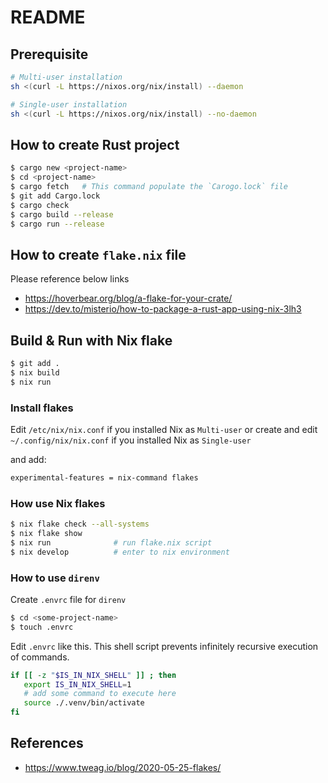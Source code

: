 # README

## Prerequisite

```bash
# Multi-user installation
sh <(curl -L https://nixos.org/nix/install) --daemon

# Single-user installation
sh <(curl -L https://nixos.org/nix/install) --no-daemon
```

## How to create Rust project


```bash
$ cargo new <project-name>
$ cd <project-name>
$ cargo fetch   # This command populate the `Carogo.lock` file
$ git add Cargo.lock
$ cargo check
$ cargo build --release
$ cargo run --release
```

## How to create `flake.nix` file

Please reference below links

- <https://hoverbear.org/blog/a-flake-for-your-crate/>
- <https://dev.to/misterio/how-to-package-a-rust-app-using-nix-3lh3>

## Build & Run with Nix flake

```bash
$ git add .
$ nix build
$ nix run
```

### Install flakes

Edit `/etc/nix/nix.conf` if you installed Nix as `Multi-user` or
create and edit `~/.config/nix/nix.conf` if you installed Nix as `Single-user`

and add:

```bash
experimental-features = nix-command flakes
```

### How use Nix flakes

```bash
$ nix flake check --all-systems
$ nix flake show
$ nix run              # run flake.nix script
$ nix develop          # enter to nix environment
```

### How to use `direnv`

Create `.envrc` file for `direnv`

```bash
$ cd <some-project-name>
$ touch .envrc
```

Edit `.envrc` like this.
This shell script prevents infinitely recursive execution of commands.

```bash
if [[ -z "$IS_IN_NIX_SHELL" ]] ; then
   export IS_IN_NIX_SHELL=1
   # add some command to execute here
   source ./.venv/bin/activate
fi
```

## References

- <https://www.tweag.io/blog/2020-05-25-flakes/>
